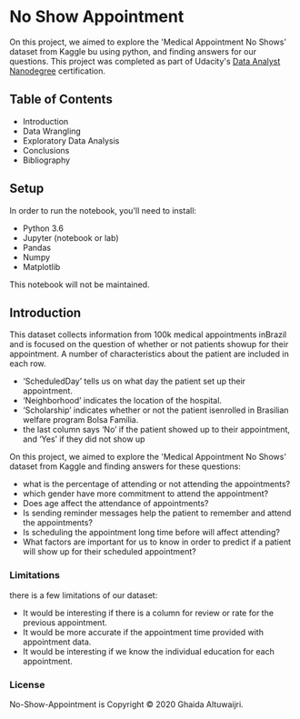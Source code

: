 # No Show Appointment
On this project, we aimed to explore the 'Medical Appointment No Shows' dataset from Kaggle bu using python, and finding answers for our questions.
This project was completed as part of Udacity's [Data Analyst Nanodegree](https://eu.udacity.com/course/data-analyst-nanodegree--nd002)  certification.

## Table of Contents
<ul>
<li>Introduction</li>
<li>Data Wrangling</li>
<li>Exploratory Data Analysis</li>
<li>Conclusions</li>
<li>Bibliography</li>    
</ul>

## Setup
In order to run the notebook, you'll need to install:
- Python 3.6
- Jupyter (notebook or lab)
- Pandas
- Numpy
- Matplotlib

This notebook will not be maintained.

## Introduction
This dataset collects information from 100k medical appointments inBrazil and is focused on the question of whether or not patients showup for their appointment. A number of characteristics about the patient are included in each row.
- ‘ScheduledDay’ tells us on what day the patient set up their appointment.
- ‘Neighborhood’ indicates the location of the hospital.
- ‘Scholarship’ indicates whether or not the patient isenrolled in Brasilian welfare program Bolsa Família.
- the last column says ‘No’ if the patient showed up to their appointment, and ‘Yes’ if they did not show up

On this project, we aimed to explore the 'Medical Appointment No Shows' dataset from Kaggle and finding answers for these questions:
- what is the percentage of attending or not attending the appointments?
- which gender have more commitment to attend the appointment?
- Does age affect the attendance of appointments?
- Is sending reminder messages help the patient to remember and attend the appointments?
- Is scheduling the appointment long time before will affect attending?
- What factors are important for us to know in order to predict if a patient will show up for their scheduled appointment?

### Limitations
there is a few limitations of our dataset:
- It would be interesting if there is a column for review or rate for the previous appointment.
- It would be more accurate if the appointment time provided with appointment data.
- It would be interesting if we know the individual education for each appointment.

### License
No-Show-Appointment is Copyright © 2020 Ghaida Altuwaijri.
